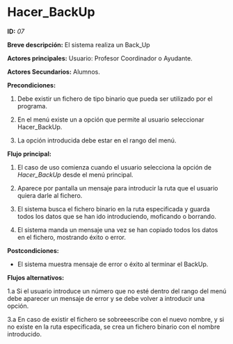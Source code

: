 # Hacer_BackUp

**ID:** *07*

**Breve descripción:**
El sistema realiza un Back_Up

**Actores principales:** Usuario: Profesor Coordinador o Ayudante.

**Actores Secundarios:** Alumnos.

**Precondiciones:**

1. Debe existir un fichero de tipo binario que pueda ser utilizado por el programa.

2. En el menú existe un a opción que permite al usuario seleccionar Hacer_BackUp.

3. La opción introducida debe estar en el rango del menú.

**Flujo principal:**

1. El caso de uso comienza cuando el usuario selecciona la opción de *Hacer_BackUp* desde el menú principal.

2. Aparece por pantalla un mensaje para introducir la ruta que el usuario quiera darle al fichero.

3. El sistema busca el fichero binario en la ruta especificada y guarda todos los datos que se han ido introduciendo, moficando o borrando.

4. El sistema manda un mensaje una vez se han copiado todos los datos en el fichero, mostrando éxito o error.

**Postcondiciones:**

* El sistema muestra mensaje de error o éxito al terminar el BackUp.

**Flujos alternativos:**

1.a Si el usuario introduce un número que no esté dentro del rango del menú debe aparecer un mensaje de error y se debe volver a introducir una opción.


3.a En caso de existir el fichero se sobreeescribe con el nuevo nombre, y si no existe en la ruta especificada, se crea un fichero binario con el nombre introducido.
